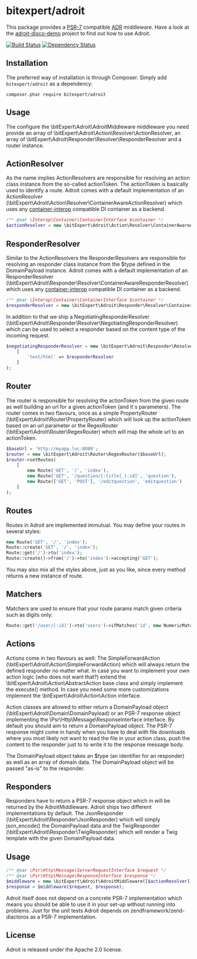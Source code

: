 # bitexpert/adroit
This package provides a [PSR-7](http://www.php-fig.org/psr/psr-7/) compatible [ADR](http://pmjones.io/adr/) middleware. 
Have a look at the [adroit-disco-demo](https://github.com/bitExpert/adroit-disco-demo) project to find out how to use
Adroit.

[![Build Status](https://travis-ci.org/bitExpert/adroit.svg?branch=master)](https://travis-ci.org/bitExpert/adroit)
[![Dependency Status](https://www.versioneye.com/php/bitexpert:adroit/dev-master/badge.svg)](https://www.versioneye.com/php/bitexpert:adroit/dev-master)


Installation
------------

The preferred way of installation is through Composer. Simply add `bitexpert/adroit` as a dependency:

```
composer.phar require bitexpert/adroit
```

Usage
-----

The configure the \bitExpert\Adroit\AdroitMiddleware middleware you need provide an array of 
\bitExpert\Adroit\Action\Resolver\ActionResolver, an array of \bitExpert\Adroit\Responder\Resolver\ResponderResolver and
a router instance.

ActionResolver
--------------

As the name implies ActionResolvers are responsible for resolving an action class instance from the so-called actionToken.
The actionToken is basically used to identify a route. Adroit comes with a default implementation of an ActionResolver 
(\bitExpert\Adroit\Action\Resolver\ContainerAwareActionResolver) which uses any 
[container-interop](https://github.com/container-interop/container-interop) compatible DI container as a backend.

```php
/** @var \Interop\Container\ContainerInterface $container */
$actionResolver = new \bitExpert\Adroit\Action\Resolver\ContainerAwareActionResolver($container);
```

ResponderResolver
-----------------

Similar to the ActionResolvers the ResponderResolvers are responsible for resolving an responder class instance from the
$type defined in the DomainPayload instance. Adroit comes with a default implementation of an ResponderResolver 
(\bitExpert\Adroit\Responder\Resolver\ContainerAwareResponderResolver) which uses any 
[container-interop](https://github.com/container-interop/container-interop) compatible DI container as a backend.

```php
/** @var \Interop\Container\ContainerInterface $container */
$responderResolver = new \bitExpert\Adroit\Responder\Resolver\ContainerAwareResponderResolver($container);
```

In addition to that we ship a NegotiatingResponderResolver (\bitExpert\Adroit\Responder\Resolver\NegotiatingResponderResolver)
which can be used to select a responder based on the content type of the incoming request.

```php
$negotiatingResponderResolver = new \bitExpert\Adroit\Responder\Resolver\NegotiatingResponderResolver(
    [
        'text/html' => $responderResolver
    ]
);
```

Router
------

The router is responsible for resolving the actionToken from the given route as well building an url for a given 
actionToken (and it`s parameters). The router comes in two flavours, once as a simple PropertyRouter 
(\bitExpert\Adroit\Router\PropertyRouter) which will look up the actionToken based on an url parameter or the RegexRouter
(\bitExpert\Adroit\Router\RegexRouter) which will map the whole url to an actionToken.

```php
$baseUrl = 'http://myapp.loc:8080';
$router = new \bitExpert\Adroit\Router\RegexRouter($baseUrl);
$router->setRoutes(
    [
        new Route('GET', '/', 'index'),
        new Route('GET', '/question/[:title]_[:id]', 'question'),
        new Route(['GET', 'POST'], '/editquestion', 'editquestion')
    ]
);
```

Routes
------
Routes in Adroit are implemented immutual. You may define your routes in several styles:

```php
new Route('GET', '/', 'index');
Route::create('GET', '/', 'index');
Route::get('/')->to('index');
Route::create()->from('/')->to('index')->accepting('GET');
```

You may also mix all the styles above, just as you like, since every method returns a new instance of route.

Matchers
--------
Matchers are used to ensure that your route params match given criteria such as digits only:

```php
Route::get('/user/[:id]')->to('users')->ifMatches('id', new NumericMatcher());
```

Actions
-------

Actions come in two flavours as well: The SimpleForwardAction (\bitExpert\Adroit\Action\SimpleForwardAction) which will
always return the defined responder no matter what. In case you want to implement your own action logic (who does not 
want that?) extend the \bitExpert\Adroit\Action\AbstractAction base class and simply implement the execute() method. In
case you need some more customizations implement the \bitExpert\Adroit\Action\Action interface.

Action classes are allowed to either return a DomainPayload object (\bitExpert\Adroit\Domain\DomainPayload) or an PSR-7
response object implementing the \Psr\Http\Message\ResponseInterface interface. By default you should aim to return a 
DomainPayload object. The PSR-7 response might come in handy when you have to deal with file downloads where you most 
likely not want to read the file in your action class, push the content to the responder just to to write it to the response
message body.

The DomainPayload object takes an $type (an identifier for an responder) as well as an array of domain data. The 
DomainPayload object will be passed "as-is" to the responder.

Responders
----------

Responders have to return a PSR-7 response object which in will be returned by the AdroitMiddleware. Adroit ships two
different implementations by default. The JsonResponder (\bitExpert\Adroit\Responder\JsonResponder) which will simply 
json_encode() the DomainPayload data and the TwigResponder (\bitExpert\Adroit\Responder\TwigResponder) which will render
a Twig template with the given DomainPayload data.

Usage
-----

```php
/** @var \Psr\Http\Message\ServerRequestInterface $request */
/** @var \Psr\Http\Message\ResponseInterface $response */
$middleware = new \bitExpert\Adroit\AdroitMiddleware([$actionResolver], [$responderResolver], $router);
$response = $middleware($request, $response);
```

Adroit itself does not depend on a concrete PSR-7 implementation which means you should be able to use it in your set-up
without running into problems. Just for the unit tests Adroit depends on zendframework/zend-diactoros as a PSR-7 implementation.

License
-------

Adroit is released under the Apache 2.0 license.
